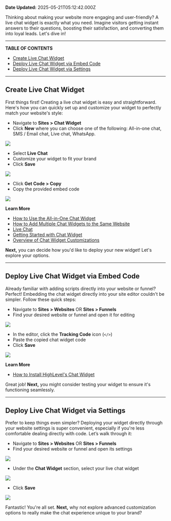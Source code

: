 **Date Updated:** 2025-05-21T05:12:42.000Z

Thinking about making your website more engaging and user-friendly? A live chat widget is exactly what you need. Imagine visitors getting instant answers to their questions, boosting their satisfaction, and converting them into loyal leads. Let's dive in!

---

**TABLE OF CONTENTS**

* [Create Live Chat Widget](#Create-Live-Chat-Widget)
* [Deploy Live Chat Widget via Embed Code](#Deploy-Live-Chat-Widget-via-Embed-Code)
* [Deploy Live Chat Widget via Settings](#Deploy-Live-Chat-Widget-via-Settings)

---

## **Create Live Chat Widget**

  
First things first! Creating a live chat widget is easy and straightforward. Here's how you can quickly set up and customize your widget to perfectly match your website's style:

* Navigate to **Sites > Chat Widget**
* Click **New** where you can choose one of the following: All-in-one chat, SMS / Email chat, Live chat, WhatsApp.  
    
![](https://s3.amazonaws.com/cdn.freshdesk.com/data/helpdesk/attachments/production/155046960745/original/mOIsnIXYbAQbClCbzToBCQd5Iosl9yEhPw.png?1747784067)
* Select **Live Chat**
* Customize your widget to fit your brand
* Click **Save**  
    
**![](https://s3.amazonaws.com/cdn.freshdesk.com/data/helpdesk/attachments/production/155046960759/original/SRZNNj26lxreHm5VbkHahfNcCrcphc350g.png?1747784131)**
* Click **Get Code > Copy**
* Copy the provided embed code  
    
![](https://s3.amazonaws.com/cdn.freshdesk.com/data/helpdesk/attachments/production/155046960766/original/VoU2x6UeSm_BfBCXsNEwBdH-IvD1n80R3Q.png?1747784179)

**Learn More**

* [How to Use the All-in-One Chat Widget ](https://help.gohighlevel.com/en/support/solutions/articles/155000004779)
* [How to Add Multiple Chat Widgets to the Same Website ](https://help.gohighlevel.com/en/support/solutions/articles/155000003194)
* [Live Chat ](https://help.gohighlevel.com/en/support/solutions/articles/155000001320)
* [Getting Started with Chat Widget ](https://help.gohighlevel.com/en/support/solutions/articles/155000004102)
* [Overview of Chat Widget Customizations](https://help.gohighlevel.com/en/support/solutions/articles/155000002960)

**Next,** you can decide how you'd like to deploy your new widget! Let's explore your options.

---

## **Deploy Live Chat Widget via Embed Code**

  
Already familiar with adding scripts directly into your website or funnel? Perfect! Embedding the chat widget directly into your site editor couldn't be simpler. Follow these quick steps:

* Navigate to **Sites > Websites** OR **Sites > Funnels**
* Find your desired website or funnel and open it for editing  
    
![](https://s3.amazonaws.com/cdn.freshdesk.com/data/helpdesk/attachments/production/155046960787/original/gl7U7-ugo-EDySww14EHX-4Gj2WR2rk96w.png?1747784281)
* In the editor, click the **Tracking Code** icon (`</>`)
* Paste the copied chat widget code
* Click **Save**  
    
**![](https://s3.amazonaws.com/cdn.freshdesk.com/data/helpdesk/attachments/production/155046960800/original/7j7RzpFPTEufQWAwRrPbk8r82cQKIsBZpg.png?1747784365)**

  
**Learn More**

* [How to Install HighLevel's Chat Widget](https://help.gohighlevel.com/en/support/solutions/articles/48000984860)
  
  
Great job! **Next,** you might consider testing your widget to ensure it's functioning seamlessly.

---

## **Deploy Live Chat Widget via Settings**

  
Prefer to keep things even simpler? Deploying your widget directly through your website settings is super convenient, especially if you're less comfortable dealing directly with code. Let’s walk through it:

* Navigate to **Sites > Websites** OR **Sites > Funnels**
* Find your desired website or funnel and open its settings  
    
![](https://s3.amazonaws.com/cdn.freshdesk.com/data/helpdesk/attachments/production/155046960805/original/qO6x3foY4mdlFGpt9mJMtShG_K95UyCF2A.png?1747784390)
* Under the **Chat Widget** section, select your live chat widget  
    
![](https://s3.amazonaws.com/cdn.freshdesk.com/data/helpdesk/attachments/production/155046960820/original/w-Ubwt6xqJS_-CIIhHTfhfcnFa96K3PU5g.png?1747784475)
* Click **Save**  
    
**![](https://s3.amazonaws.com/cdn.freshdesk.com/data/helpdesk/attachments/production/155046960834/original/1BsYAyKDH_J3qdvsMEAcrssP0JqZCeQLFA.png?1747784529)**

Fantastic! You're all set. **Next,** why not explore advanced customization options to really make the chat experience unique to your brand?

  